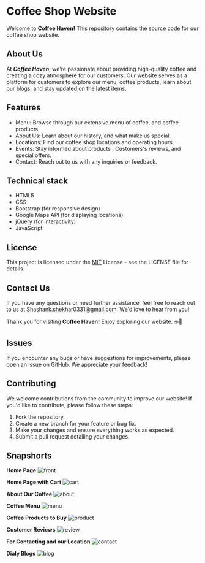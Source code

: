 
# Coffee Shop Website

Welcome to **Coffee Haven!** This repository contains the source code for our coffee shop website.


## About Us
At ***Coffee Haven***, we're passionate about providing high-quality coffee and creating a cozy atmosphere for our customers. Our website serves as a platform for customers to explore our menu, coffee products, learn about our blogs, and stay updated on the latest items.
## Features

- Menu: Browse through our extensive menu of coffee, and coffee products.
- About Us: Learn about our history, and what make us special.
- Locations: Find our coffee shop locations and operating hours.
- Events: Stay informed about products , Customers's reviews, and special offers.
- Contact: Reach out to us with any inquiries or feedback.


## Technical stack

* HTML5 
* CSS 
* Bootstrap (for responsive design) 
* Google Maps API (for displaying locations)
* jQuery (for interactivity) 
* JavaScript


## License

This project is licensed under the [MIT](https://choosealicense.com/licenses/mit/) License - see the LICENSE file for details.

## Contact Us

If you have any questions or need further assistance, feel free to reach out to us at Shashank.shekhar0331@gmail.com. We'd love to hear from you!

Thank you for visiting **Coffee Haven!** Enjoy exploring our website. ☕🌟
## Issues

If you encounter any bugs or have suggestions for improvements, please open an issue on GitHub. We appreciate your feedback!
## Contributing


We welcome contributions from the community to improve our website! If you'd like to contribute, please follow these steps:

1. Fork the repository.
2. Create a new branch for your feature or bug fix.
3. Make your changes and ensure everything works as expected.
4. Submit a pull request detailing your changes.
## Snapshorts

**Home Page**
![front](https://github.com/ShashankShekhar31/Coffee-Shop/assets/146058023/9621d3d6-169c-430f-b5ca-ba3cadbd97ec)

**Home Page with Cart**
![cart](https://github.com/ShashankShekhar31/Coffee-Shop/assets/146058023/b40e2322-d557-40e2-bf65-30a403f26f9f)


**About Our Coffee**
![about](https://github.com/ShashankShekhar31/Coffee-Shop/assets/146058023/6348ad7d-00a8-442e-912c-213669d37a34)

**Coffee Menu**
![menu](https://github.com/ShashankShekhar31/Coffee-Shop/assets/146058023/e7b96414-f868-4c84-b3b0-20309ccd8cfd)

**Coffee Products to Buy**
![product](https://github.com/ShashankShekhar31/Coffee-Shop/assets/146058023/c2a1f3b7-4499-4aeb-827b-4f29a75c6a7e)

**Customer Reviews**
![review](https://github.com/ShashankShekhar31/Coffee-Shop/assets/146058023/0a2b7125-af10-43bf-9418-be7aeee8d634)

**For Contacting and our Location**
![contact](https://github.com/ShashankShekhar31/Coffee-Shop/assets/146058023/7036e461-e30a-4d72-8e3c-c3960ca78254)

**Dialy Blogs**
![blog](https://github.com/ShashankShekhar31/Coffee-Shop/assets/146058023/457b1553-0bee-4594-8b90-78afc841ff52)

